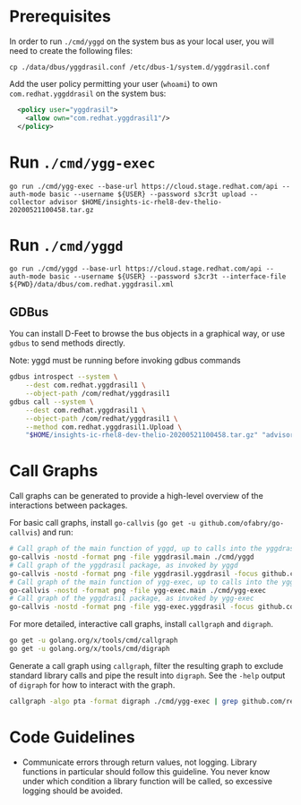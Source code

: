 # Prerequisites

In order to run `./cmd/yggd` on the system bus as your local user, you will need
to create the following files:

```
cp ./data/dbus/yggdrasil.conf /etc/dbus-1/system.d/yggdrasil.conf
```

Add the user policy permitting your user (`whoami`) to own `com.redhat.yggddrasil`
on the system bus:

```xml
  <policy user="yggdrasil">
    <allow own="com.redhat.yggdrasil1"/>
  </policy>
```

# Run `./cmd/ygg-exec`

`go run ./cmd/ygg-exec --base-url https://cloud.stage.redhat.com/api --auth-mode basic --username ${USER} --password s3cr3t upload --collector advisor $HOME/insights-ic-rhel8-dev-thelio-20200521100458.tar.gz`

# Run `./cmd/yggd`

`go run ./cmd/yggd --base-url https://cloud.stage.redhat.com/api --auth-mode basic --username ${USER} --password s3cr3t --interface-file ${PWD}/data/dbus/com.redhat.yggdrasil.xml`

## GDBus

You can install D-Feet to browse the bus objects in a graphical way, or use
`gdbus` to send methods directly.

Note: yggd must be running before invoking gdbus commands

```bash
gdbus introspect --system \
    --dest com.redhat.yggdrasil1 \
    --object-path /com/redhat/yggdrasil1
gdbus call --system \
    --dest com.redhat.yggdrasil1 \
    --object-path /com/redhat/yggdrasil1 \
    --method com.redhat.yggdrasil1.Upload \
    "$HOME/insights-ic-rhel8-dev-thelio-20200521100458.tar.gz" "advisor" "{}"
```

# Call Graphs

Call graphs can be generated to provide a high-level overview of the interactions
between packages.

For basic call graphs, install `go-callvis` (`go get -u github.com/ofabry/go-callvis`) and run:

```bash
# Call graph of the main function of yggd, up to calls into the yggdrasil package
go-callvis -nostd -format png -file yggdrasil.main ./cmd/yggd
# Call graph of the yggdrasil package, as invoked by yggd
go-callvis -nostd -format png -file yggdrasil.yggdrasil -focus github.com/redhatinsights/yggdrasil ./cmd/yggd
# Call graph of the main function of ygg-exec, up to calls into the yggdrasil package
go-callvis -nostd -format png -file ygg-exec.main ./cmd/ygg-exec
# Call graph of the yggdrasil package, as invoked by ygg-exec
go-callvis -nostd -format png -file ygg-exec.yggdrasil -focus github.com/redhatinsights/yggdrasil ./cmd/ygg-exec
```

For more detailed, interactive call graphs, install `callgraph` and `digraph`.

```bash
go get -u golang.org/x/tools/cmd/callgraph
go get -u golang.org/x/tools/cmd/digraph
```

Generate a call graph using `callgraph`, filter the resulting graph to exclude
standard library calls and pipe the result into `digraph`. See the `-help`
output of `digraph` for how to interact with the graph.

```bash
callgraph -algo pta -format digraph ./cmd/ygg-exec | grep github.com/redhatinsights/yggdrasil | sort | uniq | digraph
```

# Code Guidelines

* Communicate errors through return values, not logging. Library functions in
  particular should follow this guideline. You never know under which condition
  a library function will be called, so excessive logging should be avoided.
